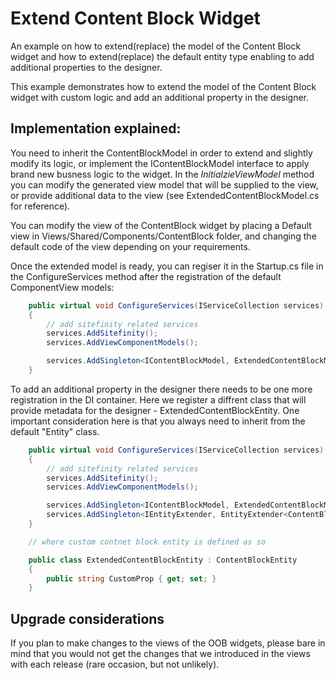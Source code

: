 # Extend Content Block Widget
An example on how to extend(replace) the model of the Content Block widget and how to extend(replace) the default entity type enabling to add additional properties to the designer.

This example demonstrates how to extend the model of the Content Block widget with custom logic and add an additional property in the designer.

## Implementation explained:

You need to inherit the ContentBlockModel in order to extend and slightly modify its logic, or implement the IContentBlockModel interface to apply brand new busness logic to the widget.
In the *InitialzieViewModel* method you can modify the generated view model that will be supplied to the view, or provide additional data to the view (see ExtendedContentBlockModel.cs for reference).

You can modify the view of the ContentBlock widget by placing a Default view in Views/Shared/Components/ContentBlock folder, and changing the default code of the view depending on your requirements.

Once the extended model is ready, you can regiser it in the Startup.cs file in the ConfigureServices method after the registration of the default ComponentView models:

``` C#
    public virtual void ConfigureServices(IServiceCollection services)
	{
		// add sitefinity related services
		services.AddSitefinity();
		services.AddViewComponentModels();

		services.AddSingleton<IContentBlockModel, ExtendedContentBlockModel>();
	}
```

To add an additional property in the designer there needs to be one more registration in the DI container. Here we register a diffrent class that will provide metadata for the designer - ExtendedContentBlockEntity. One important consideration here is that you always need to inherit from the default "Entity" class.

``` C#
    public virtual void ConfigureServices(IServiceCollection services)
	{
		// add sitefinity related services
		services.AddSitefinity();
		services.AddViewComponentModels();

		services.AddSingleton<IContentBlockModel, ExtendedContentBlockModel>();
		services.AddSingleton<IEntityExtender, EntityExtender<ContentBlockEntity, ExtendedContentBlockEntity>>();
	}

	// where custom contnet block entity is defined as so

	public class ExtendedContentBlockEntity : ContentBlockEntity
	{
		public string CustomProp { get; set; }
	}

```

## Upgrade considerations
If you plan to make changes to the views of the OOB widgets, please bare in mind that you would not get the changes that we introduced in the views with each release (rare occasion, but not unlikely).